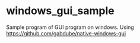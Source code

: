 # windows_gui_sample

Sample program of GUI program on windows.
Using https://github.com/gabdube/native-windows-gui
